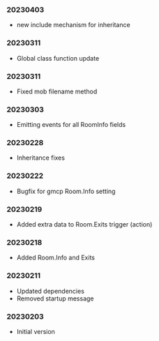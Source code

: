 ### 20230403

  * new include mechanism for inheritance

### 20230311

  * Global class function update

### 20230311

  * Fixed mob filename method

### 20230303

  * Emitting events for all RoomInfo fields

### 20230228

  * Inheritance fixes

### 20230222

  * Bugfix for gmcp Room.Info setting

### 20230219

  * Added extra data to Room.Exits trigger (action)

### 20230218

  * Added Room.Info and Exits

### 20230211

  * Updated dependencies
  * Removed startup message

### 20230203

  * Initial version
